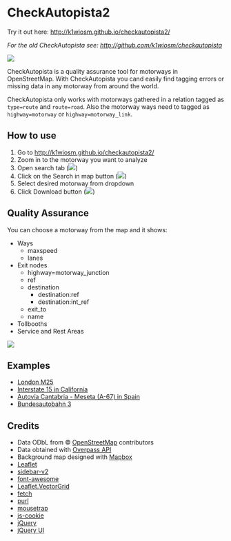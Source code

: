 # CheckAutopista2

Try it out here: http://k1wiosm.github.io/checkautopista2/

_For the old CheckAutopista see: http://github.com/k1wiosm/checkautopista_

![](https://raw.githubusercontent.com/k1wiosm/checkautopista2/master/img/example.png)

CheckAutopista is a quality assurance tool for motorways in OpenStreetMap. With CheckAutopista you cand easily find tagging errors or missing data in any motorway from around the world. 

CheckAutopista only works with motorways gathered in a relation tagged as ```type=route``` and ```route=road```. Also the motorway ways need to tagged as ```highway=motorway``` or ```highway=motorway_link```.

## How to use

1. Go to http://k1wiosm.github.io/checkautopista2/
2. Zoom in to the motorway you want to analyze
3. Open search tab (![](https://raw.githubusercontent.com/k1wiosm/checkautopista2/master/img/search_tab.png))
4. Click on the Search in map button (![](https://raw.githubusercontent.com/k1wiosm/checkautopista2/master/img/search_in_map.png))
5. Select desired motorway from dropdown
6. Click Download button (![](https://raw.githubusercontent.com/k1wiosm/checkautopista2/master/img/download.png))

## Quality Assurance

You can choose a motorway from the map and it shows:

* Ways
  * maxspeed
  * lanes
* Exit nodes
  * highway=motorway_junction 
  * ref
  * destination
    * destination:ref
    * destination:int_ref
  * exit_to
  * name
* Tollbooths
* Service and Rest Areas

![](https://raw.githubusercontent.com/k1wiosm/checkautopista2/master/img/example1.png)

## Examples

* [London M25](http://k1wiosm.github.io/checkautopista2/?id=106164&lat=51.5049&lon=-0.3948&z=10)
* [Interstate 15 in California](http://k1wiosm.github.io/checkautopista2/?id=2211488&lat=34.1868&lon=-117.8146&z=8)
* [Autovía Cantabria - Meseta (A-67) in Spain](http://k1wiosm.github.io/checkautopista2/?id=4071813&lat=42.8629&lon=-4.4206&z=9)
* [Bundesautobahn 3](http://k1wiosm.github.io/checkautopista2/?id=2925465&lat=50.1875&lon=7.5641&z=7)

## Credits

* Data ODbL from © [OpenStreetMap](http://www.openstreetmap.org/) contributors
* Data obtained with [Overpass API](http://wiki.openstreetmap.org/wiki/Overpass_API)
* Background map designed with [Mapbox](http://www.mapbox.com/)
* [Leaflet](http://leafletjs.com/)
* [sidebar-v2](http://github.com/turbo87/sidebar-v2/)
* [font-awesome](http://fortawesome.github.io/Font-Awesome/)
* [Leaflet.VectorGrid](http://github.com/IvanSanchez/Leaflet.VectorGrid)
* [fetch](https://github.com/github/fetch)
* [purl](http://github.com/allmarkedup/jQuery-URL-Parser)
* [mousetrap](https://github.com/ccampbell/mousetrap)
* [js-cookie](https://github.com/js-cookie/js-cookie)
* [jQuery](http://jquery.com)
* [jQuery UI](http://jqueryui.com/)
